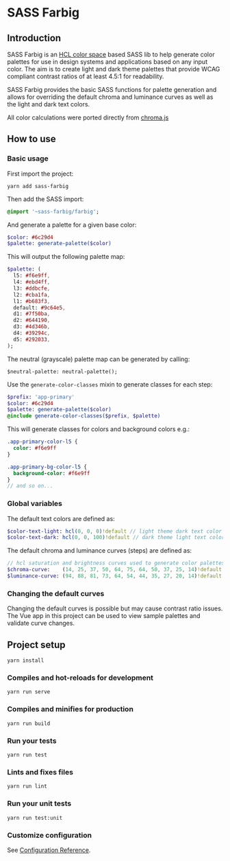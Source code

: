 # SASS Farbig

## Introduction

SASS Farbig is an [HCL color space](https://en.wikipedia.org/wiki/HCL_color_space) based SASS lib to help generate color palettes for use in design systems and applications based on any input color. The aim is to create light and dark theme palettes that provide WCAG compliant contrast ratios of at least 4.5:1 for readability.

SASS Farbig provides the basic SASS functions for palette generation and allows for overriding the default chroma and luminance curves as well as the light and dark text colors.

All color calculations were ported directly from [chroma.js](https://vis4.net/chromajs/)

## How to use

### Basic usage
First import the project:
```shell script
yarn add sass-farbig
```

Then add the SASS import:
```sass
@import '~sass-farbig/farbig';
```

And generate a palette for a given base color:
```sass
$color: #6c29d4
$palette: generate-palette($color)
```

This will output the following palette map:
```sass
$palette: (
  l5: #f6e9ff,
  l4: #ebd4ff,
  l3: #ddbcfe,
  l2: #cba1fa,
  l1: #b683f3,
  default: #9c64e5,
  d1: #7f50ba,
  d2: #644190,
  d3: #4d346b,
  d4: #39294c,
  d5: #292033,
);
```

The neutral (grayscale) palette map can be generated by calling:
```
$neutral-palette: neutral-palette();
```

Use the ```generate-color-classes``` mixin to generate classes for each step:
```sass
$prefix: 'app-primary'
$color: #6c29d4
$palette: generate-palette($color)
@include generate-color-classes($prefix, $palette)
```

This will generate classes for colors and background colors e.g.:
```sass
.app-primary-color-l5 {
  color: #f6e9ff
}

.app-primary-bg-color-l5 {
  background-color: #f6e9ff
}
// and so on...
```

### Global variables
The default text colors are defined as:
```sass
$color-text-light: hcl(0, 0, 0)!default // light theme dark text color
$color-text-dark: hcl(0, 0, 100)!default // dark theme light text color
```

The default chroma and luminance curves (steps) are defined as:
```sass
// hcl saturation and brightness curves used to generate color palettes
$chroma-curve:    (14, 25, 37, 50, 64, 75, 64, 50, 37, 25, 14)!default // 64% chroma is the limit for readability with light text for l1 step at luminance 44%
$luminance-curve: (94, 88, 81, 73, 64, 54, 44, 35, 27, 20, 14)!default
```

### Changing the default curves
Changing the default curves is possible but may cause contrast ratio issues. The Vue app in this project can be used to view sample palettes and validate curve changes.

## Project setup
```
yarn install
```

### Compiles and hot-reloads for development
```
yarn run serve
```

### Compiles and minifies for production
```
yarn run build
```

### Run your tests
```
yarn run test
```

### Lints and fixes files
```
yarn run lint
```

### Run your unit tests
```
yarn run test:unit
```

### Customize configuration
See [Configuration Reference](https://cli.vuejs.org/config/).
